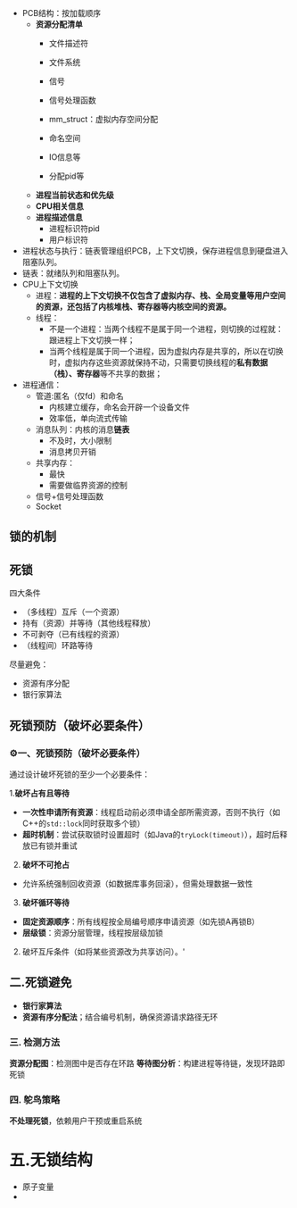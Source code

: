 - PCB结构：按加载顺序
	- **资源分配清单**
		- 文件描述符
		- 文件系统
		- 信号
		- 信号处理函数
		-  mm_struct：虚拟内存空间分配
		- 命名空间
		- IO信息等

		- 分配pid等
	- **进程当前状态和优先级**
	- **CPU相关信息**
	- **进程描述信息**
		- 进程标识符pid
		- 用户标识符
- 进程状态与执行：链表管理组织PCB，上下文切换，保存进程信息到硬盘进入阻塞队列。
- 链表：就绪队列和阻塞队列。
- CPU上下文切换
	- 进程：**进程的上下文切换不仅包含了虚拟内存、栈、全局变量等用户空间的资源，还包括了内核堆栈、寄存器等内核空间的资源。**
	- 线程：
		- 不是一个进程：当两个线程不是属于同一个进程，则切换的过程就：跟进程上下文切换一样；
		- 当两个线程是属于同一个进程，因为虚拟内存是共享的，所以在切换时，虚拟内存这些资源就保持不动，只需要切换线程的**私有数据（栈）、寄存器**等不共享的数据；
- 进程通信：
	- 管道:匿名（仅fd）和命名
		- 内核建立缓存，命名会开辟一个设备文件
		- 效率低，单向流式传输
	- 消息队列：内核的消息**链表**
		- 不及时，大小限制
		- 消息拷贝开销
	- 共享内存：
		- 最快
		- 需要做临界资源的控制
	- 信号+信号处理函数
	- Socket
## 锁的机制

## 死锁
四大条件
- （多线程）互斥（一个资源）
- 持有（资源）并等待（其他线程释放）
- 不可剥夺（已有线程的资源）
- （线程间）环路等待

尽量避免：
- 资源有序分配
- 银行家算法


## 死锁预防（破坏必要条件）​

### ⚙️ ​**​一、死锁预防（破坏必要条件）​**​

通过设计破坏死锁的至少一个必要条件：

 1.​**​破坏占有且等待​**​
 - ​**​一次性申请所有资源​**​：线程启动前必须申请全部所需资源，否则不执行（如C++的`std::lock`同时获取多个锁）
-  ​**​超时机制​**​：尝试获取锁时设置超时（如Java的`tryLock(timeout)`），超时后释放已有锁并重试
2. ​**​破坏不可抢占​**​
- 允许系统强制回收资源（如数据库事务回滚），但需处理数据一致性
3.  ​**​破坏循环等待​**​
- ​**​固定资源顺序​**​：所有线程按全局编号顺序申请资源（如先锁A再锁B）
- ​**​层级锁​**​：资源分层管理，线程按层级加锁
2. 破坏互斥条件（如将某些资源改为共享访问）。'


## 二.死锁避免
- **银行家算法**
- **资源有序分配法​**；结合编号机制，确保资源请求路径无环

###  三. 检测方法
**资源分配图**：检测图中是否存在环路
**等待图分析​**​：构建进程等待链，发现环路即死锁


### 四. 鸵鸟策略
​**​不处理死锁​**​，依赖用户干预或重启系统

# 五.无锁结构
- 原子变量
- 